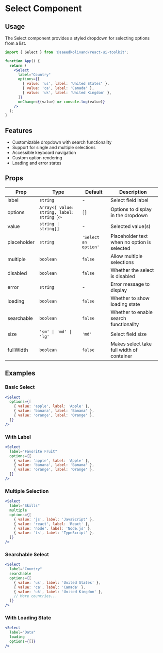 # Select Component

## Usage

The Select component provides a styled dropdown for selecting options from a list.

```jsx
import { Select } from '@saeedkolivand/react-ui-toolkit';

function App() {
  return (
    <Select 
      label="Country"
      options={[
        { value: 'us', label: 'United States' },
        { value: 'ca', label: 'Canada' },
        { value: 'uk', label: 'United Kingdom' },
      ]}
      onChange={(value) => console.log(value)}
    />
  );
}
```

## Features

- Customizable dropdown with search functionality
- Support for single and multiple selections
- Accessible keyboard navigation
- Custom option rendering
- Loading and error states

## Props

| Prop | Type | Default | Description |
|------|------|---------|-------------|
| label | `string` | - | Select field label |
| options | `Array<{ value: string, label: string }>` | `[]` | Options to display in the dropdown |
| value | `string \| string[]` | - | Selected value(s) |
| placeholder | `string` | `'Select an option'` | Placeholder text when no option is selected |
| multiple | `boolean` | `false` | Allow multiple selections |
| disabled | `boolean` | `false` | Whether the select is disabled |
| error | `string` | - | Error message to display |
| loading | `boolean` | `false` | Whether to show loading state |
| searchable | `boolean` | `false` | Whether to enable search functionality |
| size | `'sm' \| 'md' \| 'lg'` | `'md'` | Select field size |
| fullWidth | `boolean` | `false` | Makes select take full width of container |

## Examples

### Basic Select

```jsx
<Select 
  options={[
    { value: 'apple', label: 'Apple' },
    { value: 'banana', label: 'Banana' },
    { value: 'orange', label: 'Orange' },
  ]}
/>
```

### With Label

```jsx
<Select 
  label="Favorite Fruit"
  options={[
    { value: 'apple', label: 'Apple' },
    { value: 'banana', label: 'Banana' },
    { value: 'orange', label: 'Orange' },
  ]}
/>
```

### Multiple Selection

```jsx
<Select 
  label="Skills"
  multiple
  options={[
    { value: 'js', label: 'JavaScript' },
    { value: 'react', label: 'React' },
    { value: 'node', label: 'Node.js' },
    { value: 'ts', label: 'TypeScript' },
  ]}
/>
```

### Searchable Select

```jsx
<Select 
  label="Country"
  searchable
  options={[
    { value: 'us', label: 'United States' },
    { value: 'ca', label: 'Canada' },
    { value: 'uk', label: 'United Kingdom' },
    // More countries...
  ]}
/>
```

### With Loading State

```jsx
<Select 
  label="Data"
  loading
  options={[]}
/>
```
